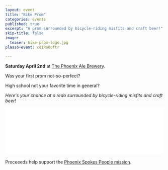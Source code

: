 ```yaml
---
layout: event
title: "Bike Prom"
categories: events
published: true
excerpt: "A prom surrounded by bicycle-riding misfits and craft beer!"
skip-title: false
image:
  teaser: bike-prom-logo.jpg
plasso-event: cd1RoOoftr

---
```


**Saturday April 2nd** at [The Phoenix Ale Brewery](http://phoenixale.com/).

Was your first prom not-so-perfect?

High school not your favorite time in general?

*Here's your chance at a redo surrounded by bicycle-riding misfits and craft beer!*

<!-- LightWidget WIDGET --><script src="//lightwidget.com/widgets/lightwidget.js"></script><iframe src="//lightwidget.com/widgets/894ed7363f7e53f6aafc9e0cb9f0a9e2.html" id="lightwidget_894ed7363f" name="lightwidget_894ed7363f"  scrolling="no" allowtransparency="true" class="lightwidget-widget" style="width: 100%; border: 0; overflow: hidden;"></iframe>

Proceeeds help support the [Phoenix Spokes People mission](/about).

